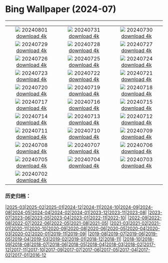 # Bing Wallpaper (2024-07)
**************
| | | |
| :----: | :----: | :----: |
| ![](https://www.bing.com/th?id=OHR.KaptaiLake_ZH-CN9085738832_1920x1080.jpg) 20240801 [download 4k](https://www.bing.com/th?id=OHR.KaptaiLake_ZH-CN9085738832_UHD.jpg) | ![](https://www.bing.com/th?id=OHR.HoodoosBryce_ZH-CN8398575172_1920x1080.jpg) 20240731 [download 4k](https://www.bing.com/th?id=OHR.HoodoosBryce_ZH-CN8398575172_UHD.jpg) | ![](https://www.bing.com/th?id=OHR.GimignanoTuscany_ZH-CN8059318824_1920x1080.jpg) 20240730 [download 4k](https://www.bing.com/th?id=OHR.GimignanoTuscany_ZH-CN8059318824_UHD.jpg) |
| ![](https://www.bing.com/th?id=OHR.CorbettTigers_ZH-CN6927569938_1920x1080.jpg) 20240729 [download 4k](https://www.bing.com/th?id=OHR.CorbettTigers_ZH-CN6927569938_UHD.jpg) | ![](https://www.bing.com/th?id=OHR.BeachHutsSweden_ZH-CN4193150313_1920x1080.jpg) 20240728 [download 4k](https://www.bing.com/th?id=OHR.BeachHutsSweden_ZH-CN4193150313_UHD.jpg) | ![](https://www.bing.com/th?id=OHR.RhinelandVineyards_ZH-CN3332101688_1920x1080.jpg) 20240727 [download 4k](https://www.bing.com/th?id=OHR.RhinelandVineyards_ZH-CN3332101688_UHD.jpg) |
| ![](https://www.bing.com/th?id=OHR.PontNeuf_ZH-CN3158359446_1920x1080.jpg) 20240726 [download 4k](https://www.bing.com/th?id=OHR.PontNeuf_ZH-CN3158359446_UHD.jpg) | ![](https://www.bing.com/th?id=OHR.SmokyMountainTrail_ZH-CN4691667074_1920x1080.jpg) 20240725 [download 4k](https://www.bing.com/th?id=OHR.SmokyMountainTrail_ZH-CN4691667074_UHD.jpg) | ![](https://www.bing.com/th?id=OHR.SheepCousins_ZH-CN4262132476_1920x1080.jpg) 20240724 [download 4k](https://www.bing.com/th?id=OHR.SheepCousins_ZH-CN4262132476_UHD.jpg) |
| ![](https://www.bing.com/th?id=OHR.MethoniCastle_ZH-CN4054146065_1920x1080.jpg) 20240723 [download 4k](https://www.bing.com/th?id=OHR.MethoniCastle_ZH-CN4054146065_UHD.jpg) | ![](https://www.bing.com/th?id=OHR.TheGreatHeat2024_ZH-CN6033129823_1920x1080.jpg) 20240722 [download 4k](https://www.bing.com/th?id=OHR.TheGreatHeat2024_ZH-CN6033129823_UHD.jpg) | ![](https://www.bing.com/th?id=OHR.ZanzibarBoats_ZH-CN2915388379_1920x1080.jpg) 20240721 [download 4k](https://www.bing.com/th?id=OHR.ZanzibarBoats_ZH-CN2915388379_UHD.jpg) |
| ![](https://www.bing.com/th?id=OHR.MineralMoon_ZH-CN2555749456_1920x1080.jpg) 20240720 [download 4k](https://www.bing.com/th?id=OHR.MineralMoon_ZH-CN2555749456_UHD.jpg) | ![](https://www.bing.com/th?id=OHR.YoungJaguar_ZH-CN2249923627_1920x1080.jpg) 20240719 [download 4k](https://www.bing.com/th?id=OHR.YoungJaguar_ZH-CN2249923627_UHD.jpg) | ![](https://www.bing.com/th?id=OHR.MayotteCoral_ZH-CN8106288026_1920x1080.jpg) 20240718 [download 4k](https://www.bing.com/th?id=OHR.MayotteCoral_ZH-CN8106288026_UHD.jpg) |
| ![](https://www.bing.com/th?id=OHR.MedievalRothenburg_ZH-CN1522774136_1920x1080.jpg) 20240717 [download 4k](https://www.bing.com/th?id=OHR.MedievalRothenburg_ZH-CN1522774136_UHD.jpg) | ![](https://www.bing.com/th?id=OHR.AncientOrkney_ZH-CN1110318653_1920x1080.jpg) 20240716 [download 4k](https://www.bing.com/th?id=OHR.AncientOrkney_ZH-CN1110318653_UHD.jpg) | ![](https://www.bing.com/th?id=OHR.TateishiPark_ZH-CN9903501398_1920x1080.jpg) 20240715 [download 4k](https://www.bing.com/th?id=OHR.TateishiPark_ZH-CN9903501398_UHD.jpg) |
| ![](https://www.bing.com/th?id=OHR.SilkyShark_ZH-CN9523915460_1920x1080.jpg) 20240714 [download 4k](https://www.bing.com/th?id=OHR.SilkyShark_ZH-CN9523915460_UHD.jpg) | ![](https://www.bing.com/th?id=OHR.CappadociaRocks_ZH-CN9283633861_1920x1080.jpg) 20240713 [download 4k](https://www.bing.com/th?id=OHR.CappadociaRocks_ZH-CN9283633861_UHD.jpg) | ![](https://www.bing.com/th?id=OHR.RainierWildflowers_ZH-CN7392242353_1920x1080.jpg) 20240712 [download 4k](https://www.bing.com/th?id=OHR.RainierWildflowers_ZH-CN7392242353_UHD.jpg) |
| ![](https://www.bing.com/th?id=OHR.GangiSicily_ZH-CN9086944081_1920x1080.jpg) 20240711 [download 4k](https://www.bing.com/th?id=OHR.GangiSicily_ZH-CN9086944081_UHD.jpg) | ![](https://www.bing.com/th?id=OHR.CollaredAracari_ZH-CN8787234462_1920x1080.jpg) 20240710 [download 4k](https://www.bing.com/th?id=OHR.CollaredAracari_ZH-CN8787234462_UHD.jpg) | ![](https://www.bing.com/th?id=OHR.TalampayaNP_ZH-CN7905859626_1920x1080.jpg) 20240709 [download 4k](https://www.bing.com/th?id=OHR.TalampayaNP_ZH-CN7905859626_UHD.jpg) |
| ![](https://www.bing.com/th?id=OHR.NorwayBlueberries_ZH-CN7643097235_1920x1080.jpg) 20240708 [download 4k](https://www.bing.com/th?id=OHR.NorwayBlueberries_ZH-CN7643097235_UHD.jpg) | ![](https://www.bing.com/th?id=OHR.YenBaiTerraces_ZH-CN7224453501_1920x1080.jpg) 20240707 [download 4k](https://www.bing.com/th?id=OHR.YenBaiTerraces_ZH-CN7224453501_UHD.jpg) | ![](https://www.bing.com/th?id=OHR.ConwyRiver_ZH-CN6871799250_1920x1080.jpg) 20240706 [download 4k](https://www.bing.com/th?id=OHR.ConwyRiver_ZH-CN6871799250_UHD.jpg) |
| ![](https://www.bing.com/th?id=OHR.NoahBeach_ZH-CN6676061324_1920x1080.jpg) 20240705 [download 4k](https://www.bing.com/th?id=OHR.NoahBeach_ZH-CN6676061324_UHD.jpg) | ![](https://www.bing.com/th?id=OHR.ZaharaDeLaSierra_ZH-CN6500182265_1920x1080.jpg) 20240704 [download 4k](https://www.bing.com/th?id=OHR.ZaharaDeLaSierra_ZH-CN6500182265_UHD.jpg) | ![](https://www.bing.com/th?id=OHR.MeerkatManor_ZH-CN2486051161_1920x1080.jpg) 20240703 [download 4k](https://www.bing.com/th?id=OHR.MeerkatManor_ZH-CN2486051161_UHD.jpg) |
| ![](https://www.bing.com/th?id=OHR.ItalicaRuins_ZH-CN5932138207_1920x1080.jpg) 20240702 [download 4k](https://www.bing.com/th?id=OHR.ItalicaRuins_ZH-CN5932138207_UHD.jpg) |  |  |

### 历史归档：

|[2025-03](bing/2025-03/2025-03.md)|[2025-02](bing/2025-02/2025-02.md)|[2025-01](bing/2025-01/2025-01.md)|[2024-12](bing/2024-12/2024-12.md)|[2024-11](bing/2024-11/2024-11.md)|[2024-10](bing/2024-10/2024-10.md)|[2024-09](bing/2024-09/2024-09.md)|[2024-08](bing/2024-08/2024-08.md)|[2024-05](bing/2024-05/2024-05.md)|[2024-04](bing/2024-04/2024-04.md)|[2024-02](bing/2024-02/2024-02.md)|[2024-01](bing/2024-01/2024-01.md)|[2023-12](bing/2023-12/2023-12.md)|[2023-11](bing/2023-11/2023-11.md)|[2023-08](bing/2023-08/2023-08.md)|
|[2023-07](bing/2023-07/2023-07.md)|[2023-06](bing/2023-06/2023-06.md)|[2023-05](bing/2023-05/2023-05.md)|[2023-04](bing/2023-04/2023-04.md)|[2023-01](bing/2023-01/2023-01.md)|[2022-11](bing/2022-11/2022-11.md)|[2022-10](bing/2022-10/2022-10.md)|
|[2022-09](bing/2022-09/2022-09.md)|[2022-08](bing/2022-08/2022-08.md)|[2022-07](bing/2022-07/2022-07.md)|[2022-06](bing/2022-06/2022-06.md)|[2022-05](bing/2022-05/2022-05.md)|[2021-08](bing/2021-08/2021-08.md)|[2021-05](bing/2021-05/2021-05.md)|
|[2021-03](bing/2021-03/2021-03.md)|[2021-02](bing/2021-02/2021-02.md)|[2021-01](bing/2021-01/2021-01.md)|[2020-11](bing/2020-11/2020-11.md)|[2020-10](bing/2020-10/2020-10.md)|[2020-09](bing/2020-09/2020-09.md)|[2020-08](bing/2020-08/2020-08.md)|[2020-06](bing/2020-06/2020-06.md)|[2020-05](bing/2020-05/2020-05.md)|[2020-04](bing/2020-04/2020-04.md)|[2020-03](bing/2020-03/2020-03.md)|[2020-02](bing/2020-02/2020-02.md)|[2020-01](bing/2020-01/2020-01.md)|[2019-11](bing/2019-11/2019-11.md)|[2019-09](bing/2019-09/2019-09.md)|
|[2019-08](bing/2019-08/2019-08.md)|[2019-07](bing/2019-07/2019-07.md)|[2019-06](bing/2019-06/2019-06.md)|[2019-05](bing/2019-05/2019-05.md)|[2019-04](bing/2019-04/2019-04.md)|[2019-03](bing/2019-03/2019-03.md)|[2019-02](bing/2019-02/2019-02.md)|[2019-01](bing/2019-01/2019-01.md)|[2018-12](bing/2018-12/2018-12.md)|[2018-11](bing/2018-11/2018-11.md)|
|[2018-10](bing/2018-10/2018-10.md)|[2018-09](bing/2018-09/2018-09.md)|[2018-08](bing/2018-08/2018-08.md)|[2018-07](bing/2018-07/2018-07.md)|[2018-06](bing/2018-06/2018-06.md)|[2018-05](bing/2018-05/2018-05.md)|[2018-04](bing/2018-04/2018-04.md)|[2018-03](bing/2018-03/2018-03.md)|[2018-02](bing/2018-02/2018-02.md)|[2017-12](bing/2017-12/2017-12.md)|[2017-11](bing/2017-11/2017-11.md)|[2017-10](bing/2017-10/2017-10.md)|[2017-09](bing/2017-09/2017-09.md)|[2017-07](bing/2017-07/2017-07.md)|[2017-06](bing/2017-06/2017-06.md)|[2017-05](bing/2017-05/2017-05.md)|[2017-04](bing/2017-04/2017-04.md)|[2017-02](bing/2017-02/2017-02.md)|[2017-01](bing/2017-01/2017-01.md)|[2016-12](bing/2016-12/2016-12.md)